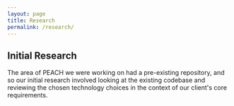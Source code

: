 ```yaml
---
layout: page
title: Research
permalink: /research/
---
```


Initial Research
----------------
The area of PEACH we were working on had a pre-existing repository, and so our initial research involved looking at the existing codebase and reviewing the chosen technology choices in the context of our client's core requirements.
